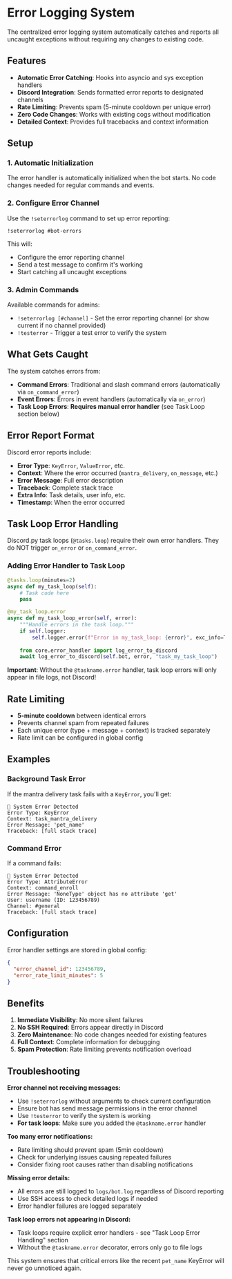 # Error Logging System

The centralized error logging system automatically catches and reports all uncaught exceptions without requiring any changes to existing code.

## Features

- **Automatic Error Catching**: Hooks into asyncio and sys exception handlers
- **Discord Integration**: Sends formatted error reports to designated channels
- **Rate Limiting**: Prevents spam (5-minute cooldown per unique error)
- **Zero Code Changes**: Works with existing cogs without modification
- **Detailed Context**: Provides full tracebacks and context information

## Setup

### 1. Automatic Initialization

The error handler is automatically initialized when the bot starts. No code changes needed for regular commands and events.

### 2. Configure Error Channel

Use the `!seterrorlog` command to set up error reporting:

```
!seterrorlog #bot-errors
```

This will:
- Configure the error reporting channel
- Send a test message to confirm it's working
- Start catching all uncaught exceptions

### 3. Admin Commands

Available commands for admins:

- `!seterrorlog [#channel]` - Set the error reporting channel (or show current if no channel provided)
- `!testerror` - Trigger a test error to verify the system

## What Gets Caught

The system catches errors from:

- **Command Errors**: Traditional and slash command errors (automatically via `on_command_error`)
- **Event Errors**: Errors in event handlers (automatically via `on_error`)
- **Task Loop Errors**: **Requires manual error handler** (see Task Loop section below)

## Error Report Format

Discord error reports include:

- **Error Type**: `KeyError`, `ValueError`, etc.
- **Context**: Where the error occurred (`mantra_delivery`, `on_message`, etc.)
- **Error Message**: Full error description
- **Traceback**: Complete stack trace
- **Extra Info**: Task details, user info, etc.
- **Timestamp**: When the error occurred

## Task Loop Error Handling

Discord.py task loops (`@tasks.loop`) require their own error handlers. They do NOT trigger `on_error` or `on_command_error`.

### Adding Error Handler to Task Loop

```python
@tasks.loop(minutes=2)
async def my_task_loop(self):
    # Task code here
    pass

@my_task_loop.error
async def my_task_loop_error(self, error):
    """Handle errors in the task loop."""
    if self.logger:
        self.logger.error(f"Error in my_task_loop: {error}", exc_info=True)
    
    from core.error_handler import log_error_to_discord
    await log_error_to_discord(self.bot, error, "task_my_task_loop")
```

**Important**: Without the `@taskname.error` handler, task loop errors will only appear in file logs, not Discord!

## Rate Limiting

- **5-minute cooldown** between identical errors
- Prevents channel spam from repeated failures
- Each unique error (type + message + context) is tracked separately
- Rate limit can be configured in global config

## Examples

### Background Task Error

If the mantra delivery task fails with a `KeyError`, you'll get:

```
🚨 System Error Detected
Error Type: KeyError
Context: task_mantra_delivery
Error Message: 'pet_name'
Traceback: [full stack trace]
```

### Command Error

If a command fails:

```
🚨 System Error Detected  
Error Type: AttributeError
Context: command_enroll
Error Message: 'NoneType' object has no attribute 'get'
User: username (ID: 123456789)
Channel: #general
Traceback: [full stack trace]
```

## Configuration

Error handler settings are stored in global config:

```json
{
  "error_channel_id": 123456789,
  "error_rate_limit_minutes": 5
}
```

## Benefits

1. **Immediate Visibility**: No more silent failures
2. **No SSH Required**: Errors appear directly in Discord
3. **Zero Maintenance**: No code changes needed for existing features
4. **Full Context**: Complete information for debugging
5. **Spam Protection**: Rate limiting prevents notification overload

## Troubleshooting

**Error channel not receiving messages:**
- Use `!seterrorlog` without arguments to check current configuration
- Ensure bot has send message permissions in the error channel
- Use `!testerror` to verify the system is working
- **For task loops**: Make sure you added the `@taskname.error` handler

**Too many error notifications:**
- Rate limiting should prevent spam (5min cooldown)
- Check for underlying issues causing repeated failures
- Consider fixing root causes rather than disabling notifications

**Missing error details:**
- All errors are still logged to `logs/bot.log` regardless of Discord reporting
- Use SSH access to check detailed logs if needed
- Error handler failures are logged separately

**Task loop errors not appearing in Discord:**
- Task loops require explicit error handlers - see "Task Loop Error Handling" section
- Without the `@taskname.error` decorator, errors only go to file logs

This system ensures that critical errors like the recent `pet_name` KeyError will never go unnoticed again.